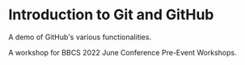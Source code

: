 # Introduction to Git and GitHub

A demo of GitHub's various functionalities.

A workshop for BBCS 2022 June Conference Pre-Event Workshops.
